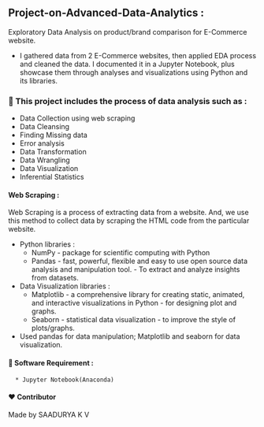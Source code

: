   ##                Project-on-Advanced-Data-Analytics :
Exploratory Data Analysis on product/brand comparison for E-Commerce website.

* I gathered data from 2 E-Commerce websites, then applied EDA process and cleaned the data. I documented it in a Jupyter Notebook, plus showcase them through analyses and visualizations using Python and its libraries.

### 🚀 This project includes the process of data analysis such as :
* Data Collection using web scraping
* Data Cleansing
* Finding Missing data
* Error analysis
* Data Transformation
* Data Wrangling
* Data Visualization
* Inferential Statistics

#### Web Scraping :
Web Scraping is a process of extracting data from a website. And, we use this method to collect data by scraping the HTML code from the particular website.
  
* Python libraries :
  + NumPy  - package for scientific computing with Python
  + Pandas - fast, powerful, flexible and easy to use open source data analysis and manipulation tool.
         - To extract and analyze insights from datasets.
* Data Visualization libraries :
  + Matplotlib - a comprehensive library for creating static, animated, and interactive visualizations in Python
               - for designing plot and graphs.
  + Seaborn - statistical data visualization 
            - to improve the style of plots/graphs.
* Used pandas for data manipulation; Matplotlib and seaborn for data visualization.

#### 🔑 Software Requirement :
      * Jupyter Notebook(Anaconda)

#### ❤️ Contributor
 Made by SAADURYA K V
